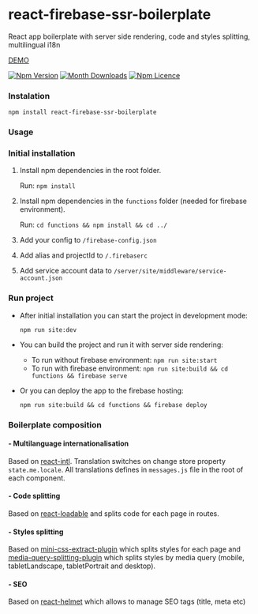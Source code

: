 # react-firebase-ssr-boilerplate
React app boilerplate with server side rendering, code and styles splitting, multilingual i18n

[DEMO](https://react-firebase-chat-11658.firebaseapp.com/)

[![Npm Version](https://badge.fury.io/js/react-firebase-ssr-boilerplate.svg)](https://www.npmjs.com/package/react-firebase-ssr-boilerplate)
[![Month Downloads](https://img.shields.io/npm/dm/react-firebase-ssr-boilerplate.svg)](http://npm-stat.com/charts.html?package=react-firebase-ssr-boilerplate)
[![Npm Licence](https://img.shields.io/npm/l/react-firebase-ssr-boilerplate.svg)](https://www.npmjs.com/package/react-firebase-ssr-boilerplate)

### Instalation
`npm install react-firebase-ssr-boilerplate`

### Usage

### Initial installation
1. Install npm dependencies in the root folder.

    Run: `npm install` 
2. Install npm dependencies in the `functions` folder (needed for firebase environment).

    Run: `cd functions && npm install && cd ../`
3. Add your config to `/firebase-config.json`
4. Add alias and projectId to `/.firebaserc`
5. Add service account data to `/server/site/middleware/service-account.json`

### Run project
- After initial installation you can start the project in development mode:

    `npm run site:dev`
- You can build the project and run it with server side rendering:
  - To run without firebase environment: `npm run site:start`
  - To run with firebase environment: `npm run site:build && cd functions && firebase serve`
- Or you can deploy the app to the firebase hosting:

    `npm run site:build && cd functions && firebase deploy`


### Boilerplate composition

#### - Multilanguage internationalisation
Based on [react-intl](https://github.com/yahoo/react-intl). Translation switches on change
store property `state.me.locale`.
All translations defines in `messages.js` file in the root of each component.

#### - Code splitting
Based on [react-loadable](https://github.com/jamiebuilds/react-loadable) and splits code for each page in routes.

#### - Styles splitting
Based on [mini-css-extract-plugin](https://github.com/webpack-contrib/mini-css-extract-plugin) which splits
styles for each page and [media-query-splitting-plugin](https://github.com/mike-diamond/media-query-splitting-plugin)
which splits styles by media query (mobile, tabletLandscape, tabletPortrait and desktop).

#### - SEO
Based on [react-helmet](https://github.com/nfl/react-helmet) which allows to manage SEO tags (title, meta etc)
